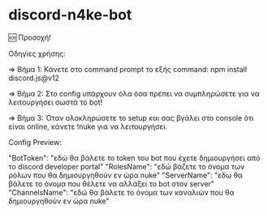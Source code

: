 # discord-n4ke-bot


 🆘 Προσοχή!

Οδηγίες χρήσης: 
 
  => Βήμα 1: Κάνετε στο command prompt το εξής command: npm install discord.js@v12
  
  => Βήμα 2: Στο config υπάρχουν όλα όσα πρέπει να συμπληρώσετε για να λειτουργήσει σωστά το bot!

  => Βήμα 3: Όταν ολοκληρώσετε το setup και σας βγάλει στο console ότι είναι online, κάνετε !nuke για να λειτουργήσει.

  Config Preview: 
  
  "BotToken": "εδώ θα βάλετε το token του bot που έχετε δημιουργήσει από το discord developer portal"
  "RolesName": "εδώ βάζετε το όνομα των ρόλων που θα δημιουργηθούν εν ώρα nuke"
  "ServerName": "εδω θα βάλετε το όνομα που θέλετε να αλλάξει το bot στον server"
  "ChannelsName": "εδώ θα βάλετε το όνομα των καναλιών που θα δημιουργηθούν εν ώρα nuke"
